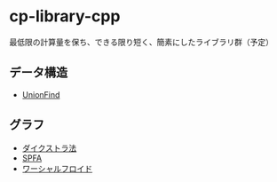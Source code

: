 # cp-library-cpp

最低限の計算量を保ち、できる限り短く、簡素にしたライブラリ群（予定）

## データ構造

- [UnionFind](./data-structure/unionfind.md)

## グラフ

- [ダイクストラ法](./graph/dijkstra.md)
- [SPFA](./graph/spfa.md)
- [ワーシャルフロイド](./graph/floyd-warshall.md)
